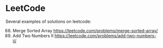 # LeetCode
Several examples of solutions on leetcode:

88. Merge Sorted Array https://leetcode.com/problems/merge-sorted-array/
445. Add Two Numbers II https://leetcode.com/problems/add-two-numbers-ii/
